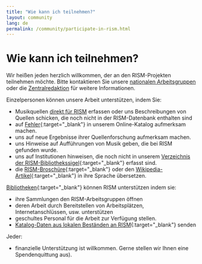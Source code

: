 ```yaml
---
title: "Wie kann ich teilnehmen?"
layout: community
lang: de
permalink: /community/participate-in-rism.html
---
```


# Wie kann ich teilnehmen?

Wir heißen jeden herzlich willkommen, der an den RISM-Projekten teilnehmen möchte. Bitte kontaktieren Sie unsere [nationalen Arbeitsgruppen](/working-groups.html) oder die [Zentralredaktion](/editorial-center.html) für weitere Informationen.

Einzelpersonen können unsere Arbeit unterstützen, indem Sie:

* Musikquellen [direkt für RISM](/community/muscat.html) erfassen oder uns Beschreibungen von Quellen schicken, die noch nicht in der RISM-Datenbank enthalten sind
* auf [Fehler](/service/feedback.html){:target="_blank"} in unserem Online-Katalog aufmerksam machen.
* uns auf neue Ergebnisse ihrer Quellenforschung aufmerksam machen.
* uns Hinweise auf Aufführungen von Musik geben, die bei RISM gefunden wurde.
* uns auf Institutionen hinweisen, die noch nicht in unserem [Verzeichnis der RISM-Bibliothekssigel](/community/sigla.html){:target="_blank"} erfasst sind.
* die [RISM-Broschüre](/publications/brochures.html){:target="_blank"} oder den [Wikipedia-Artikel](https://de.wikipedia.org/wiki/R%C3%A9pertoire_International_des_Sources_Musicales){:target="_blank"} in ihre Sprache übersetzen.

[Bibliotheken](/organization/rism-for-libraries.html){:target="_blank"} können RISM unterstützen indem sie:

* ihre Sammlungen den RISM-Arbeitsgruppen öffnen
* deren Arbeit durch Bereitstellen von Arbeitsplätzen, Internetanschlüssen, usw. unterstützen
* geschultes Personal für die Arbeit zur Verfügung stellen.
* [Katalog-Daten aus lokalen Beständen an RISM](/community/data-services.html){:target="_blank"} senden

Jeder:

* finanzielle Unterstützung ist willkommen. Gerne stellen wir Ihnen eine Spendenquittung aus).
